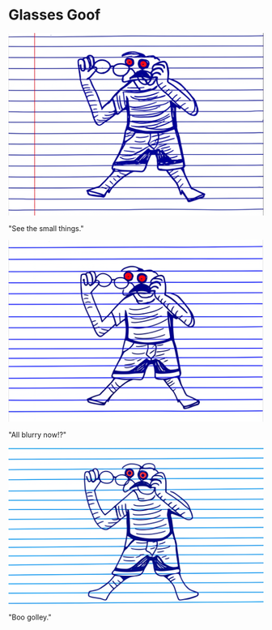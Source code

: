 # Glasses Goof

![Garrey Goosey attempts to put on a pair of spectacles.](glasses-1.png)

"See the small things."

![Garrey Goosey squints and looks confused while wearing spectacles.](glasses-2.png)

"All blurry now!?"

![Garrey Goosey angrily throws the spectacles to the ground.](glasses-3.png)

"Boo golley."